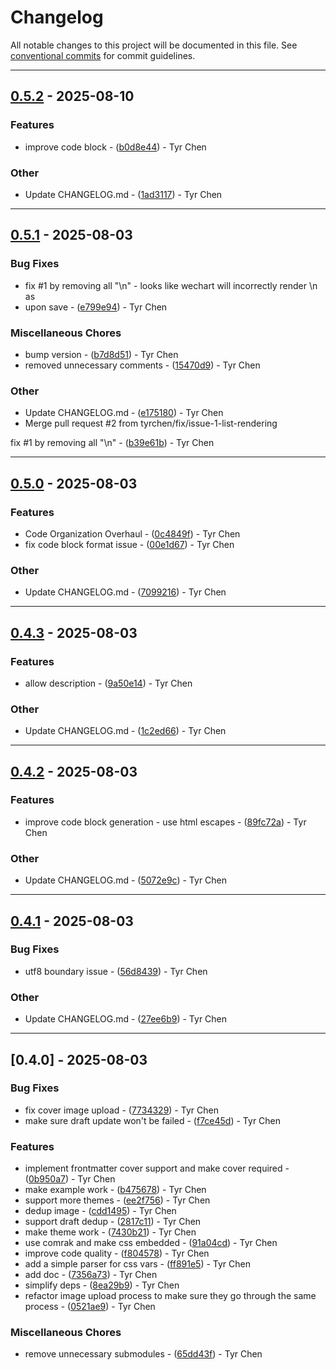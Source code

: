 # Changelog

All notable changes to this project will be documented in this file. See [conventional commits](https://www.conventionalcommits.org/) for commit guidelines.

---
## [0.5.2](https://github.com/compare/v0.5.1..v0.5.2) - 2025-08-10

### Features

- improve code block - ([b0d8e44](https://github.com/commit/b0d8e44d9f60fd12b313cfd56417b1c60da8c59f)) - Tyr Chen

### Other

- Update CHANGELOG.md - ([1ad3117](https://github.com/commit/1ad3117a6c96f0be08e70fa0bf55e70ba592eb74)) - Tyr Chen

---
## [0.5.1](https://github.com/compare/v0.5.0..v0.5.1) - 2025-08-03

### Bug Fixes

- fix #1 by removing all "\n" - looks like wechart will incorrectly render \n as <li> upon save - ([e799e94](https://github.com/commit/e799e942f5bc1dc9b9c71172e6c5c6c02d2f5c57)) - Tyr Chen

### Miscellaneous Chores

- bump version - ([b7d8d51](https://github.com/commit/b7d8d51cce0733fcfa795e8327268c3a26d06abb)) - Tyr Chen
- removed unnecessary comments - ([15470d9](https://github.com/commit/15470d998ce4f043104ff08ec24c4c9730b46644)) - Tyr Chen

### Other

- Update CHANGELOG.md - ([e175180](https://github.com/commit/e1751809169fee8a445e36f2f4dfe1e33638c3c8)) - Tyr Chen
- Merge pull request #2 from tyrchen/fix/issue-1-list-rendering

fix #1 by removing all "\n" - ([b39e61b](https://github.com/commit/b39e61bc9d2ab0a269bb0411b31cdee08e1ce5d4)) - Tyr Chen

---
## [0.5.0](https://github.com/compare/v0.4.3..v0.5.0) - 2025-08-03

### Features

- Code Organization Overhaul - ([0c4849f](https://github.com/commit/0c4849f92ca53c87c690a8565cf9817851d3d3f5)) - Tyr Chen
- fix code block format issue - ([00e1d67](https://github.com/commit/00e1d675a3accd5258ff3248df2b38bc5ff2977a)) - Tyr Chen

### Other

- Update CHANGELOG.md - ([7099216](https://github.com/commit/7099216c3737c34cc13fe4aa306a8fa5a2816d20)) - Tyr Chen

---
## [0.4.3](https://github.com/compare/v0.4.2..v0.4.3) - 2025-08-03

### Features

- allow description - ([9a50e14](https://github.com/commit/9a50e1475b7dc0cad31e43886b3bd23af54db617)) - Tyr Chen

### Other

- Update CHANGELOG.md - ([1c2ed66](https://github.com/commit/1c2ed662dd00c4d3e70562c445bbf567842a3a72)) - Tyr Chen

---
## [0.4.2](https://github.com/compare/v0.4.1..v0.4.2) - 2025-08-03

### Features

- improve code block generation - use html escapes - ([89fc72a](https://github.com/commit/89fc72a6ad5d2f21510fb92b719291d89a91b1bc)) - Tyr Chen

### Other

- Update CHANGELOG.md - ([5072e9c](https://github.com/commit/5072e9c7f3f28d0166e50ae6b3e113f9bee64072)) - Tyr Chen

---
## [0.4.1](https://github.com/compare/v0.4.0..v0.4.1) - 2025-08-03

### Bug Fixes

- utf8 boundary issue - ([56d8439](https://github.com/commit/56d8439cb654b6b79367985179730963d7f43e87)) - Tyr Chen

### Other

- Update CHANGELOG.md - ([27ee6b9](https://github.com/commit/27ee6b9585220f2687039613791f66dd7a56a258)) - Tyr Chen

---
## [0.4.0] - 2025-08-03

### Bug Fixes

- fix cover image upload - ([7734329](https://github.com/commit/7734329231b896d20ed73aff6e26f172f2f2958d)) - Tyr Chen
- make sure draft update won't be failed - ([f7ce45d](https://github.com/commit/f7ce45dd8cbe0a69909b9a21fa951e649f5cde07)) - Tyr Chen

### Features

- implement frontmatter cover support and make cover required - ([0b950a7](https://github.com/commit/0b950a7687823739b170bcd54fa10cfd944caf99)) - Tyr Chen
- make example work - ([b475678](https://github.com/commit/b4756784eb31115992cb5cfcf7ff750343bb5b5c)) - Tyr Chen
- support more themes - ([ee2f756](https://github.com/commit/ee2f756073a69f9b1810c53bae589211a470a37b)) - Tyr Chen
- dedup image - ([cdd1495](https://github.com/commit/cdd1495aae51c51cdcde4b25f6216b2afd5ab9d7)) - Tyr Chen
- support draft dedup - ([2817c11](https://github.com/commit/2817c1129b2b40f55282598ae20e4117a0fc216d)) - Tyr Chen
- make theme work - ([7430b21](https://github.com/commit/7430b210fe33b324f0d602b1f6c1abf5876c5ca2)) - Tyr Chen
- use comrak and make css embedded - ([91a04cd](https://github.com/commit/91a04cd96e8f16de94b0d3c4802d5f7a6aca0cd9)) - Tyr Chen
- improve code quality - ([f804578](https://github.com/commit/f80457868790806b6dcecf5ea1ae3558483e538e)) - Tyr Chen
- add a simple parser for css vars - ([ff891e5](https://github.com/commit/ff891e5f8edc748da01b5bb44803255ef80ebb72)) - Tyr Chen
- add doc - ([7356a73](https://github.com/commit/7356a7397aa51eeceae1744ac738dc7f19fe6bf3)) - Tyr Chen
- simplify deps - ([8ea29b9](https://github.com/commit/8ea29b9d90db2c224fa1059fe70f870c36872b6a)) - Tyr Chen
- refactor image upload process to make sure they go through the same process - ([0521ae9](https://github.com/commit/0521ae90faaab79d924bd4885420727567279151)) - Tyr Chen

### Miscellaneous Chores

- remove unnecessary submodules - ([65dd43f](https://github.com/commit/65dd43f1fdb4f0713c0c30c727f7282e5002239b)) - Tyr Chen

<!-- generated by git-cliff -->
